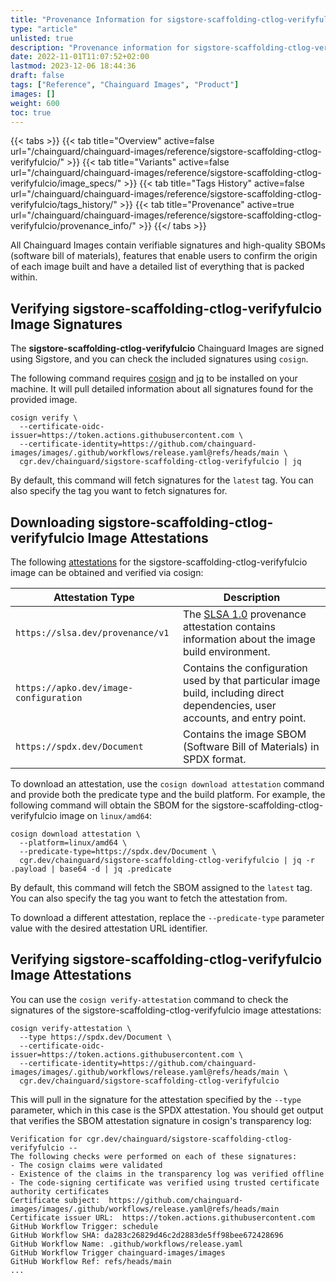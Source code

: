 ```yaml
---
title: "Provenance Information for sigstore-scaffolding-ctlog-verifyfulcio Images"
type: "article"
unlisted: true
description: "Provenance information for sigstore-scaffolding-ctlog-verifyfulcio Chainguard Image"
date: 2022-11-01T11:07:52+02:00
lastmod: 2023-12-06 18:44:36
draft: false
tags: ["Reference", "Chainguard Images", "Product"]
images: []
weight: 600
toc: true
---
```


{{< tabs >}}
{{< tab title="Overview" active=false url="/chainguard/chainguard-images/reference/sigstore-scaffolding-ctlog-verifyfulcio/" >}}
{{< tab title="Variants" active=false url="/chainguard/chainguard-images/reference/sigstore-scaffolding-ctlog-verifyfulcio/image_specs/" >}}
{{< tab title="Tags History" active=false url="/chainguard/chainguard-images/reference/sigstore-scaffolding-ctlog-verifyfulcio/tags_history/" >}}
{{< tab title="Provenance" active=true url="/chainguard/chainguard-images/reference/sigstore-scaffolding-ctlog-verifyfulcio/provenance_info/" >}}
{{</ tabs >}}

All Chainguard Images contain verifiable signatures and high-quality SBOMs (software bill of materials), features that enable users to confirm the origin of each image built and have a detailed list of everything that is packed within.

## Verifying sigstore-scaffolding-ctlog-verifyfulcio Image Signatures
The **sigstore-scaffolding-ctlog-verifyfulcio** Chainguard Images are signed using Sigstore, and you can check the included signatures using `cosign`.

The following command requires [cosign](https://docs.sigstore.dev/cosign/overview/) and [jq](https://stedolan.github.io/jq/) to be installed on your machine. It will pull detailed information about all signatures found for the provided image.

```shell
cosign verify \
  --certificate-oidc-issuer=https://token.actions.githubusercontent.com \
  --certificate-identity=https://github.com/chainguard-images/images/.github/workflows/release.yaml@refs/heads/main \
  cgr.dev/chainguard/sigstore-scaffolding-ctlog-verifyfulcio | jq
```

By default, this command will fetch signatures for the `latest` tag. You can also specify the tag you want to fetch signatures for.

## Downloading sigstore-scaffolding-ctlog-verifyfulcio Image Attestations

The following [attestations](https://slsa.dev/attestation-model) for the sigstore-scaffolding-ctlog-verifyfulcio image can be obtained and verified via cosign:

| Attestation Type | Description |
|----------------|-------------|
| `https://slsa.dev/provenance/v1` | The [SLSA 1.0](https://slsa.dev/spec/v1.0/provenance) provenance attestation contains information about the image build environment. |
| `https://apko.dev/image-configuration` | Contains the configuration used by that particular image build, including direct dependencies, user accounts, and entry point. |
| `https://spdx.dev/Document` | Contains the image SBOM (Software Bill of Materials) in SPDX format. |


To download an attestation, use the `cosign download attestation` command and provide both the predicate type and the build platform. For example, the following command will obtain the SBOM for the sigstore-scaffolding-ctlog-verifyfulcio image on `linux/amd64`:

```shell
cosign download attestation \
  --platform=linux/amd64 \
  --predicate-type=https://spdx.dev/Document \
  cgr.dev/chainguard/sigstore-scaffolding-ctlog-verifyfulcio | jq -r .payload | base64 -d | jq .predicate
```
By default, this command will fetch the SBOM assigned to the `latest` tag. You can also specify the tag you want to fetch the attestation from.

To download a different attestation, replace the `--predicate-type` parameter value with the desired attestation URL identifier.

## Verifying sigstore-scaffolding-ctlog-verifyfulcio Image Attestations
You can use the `cosign verify-attestation` command to check the signatures of the sigstore-scaffolding-ctlog-verifyfulcio image attestations:

```shell
cosign verify-attestation \
  --type https://spdx.dev/Document \
  --certificate-oidc-issuer=https://token.actions.githubusercontent.com \
  --certificate-identity=https://github.com/chainguard-images/images/.github/workflows/release.yaml@refs/heads/main \
  cgr.dev/chainguard/sigstore-scaffolding-ctlog-verifyfulcio
```

This will pull in the signature for the attestation specified by the `--type` parameter, which in this case is the SPDX attestation. You should get output that verifies the SBOM attestation signature in cosign's transparency log:

```
Verification for cgr.dev/chainguard/sigstore-scaffolding-ctlog-verifyfulcio --
The following checks were performed on each of these signatures:
- The cosign claims were validated
- Existence of the claims in the transparency log was verified offline
- The code-signing certificate was verified using trusted certificate authority certificates
Certificate subject:  https://github.com/chainguard-images/images/.github/workflows/release.yaml@refs/heads/main
Certificate issuer URL:  https://token.actions.githubusercontent.com
GitHub Workflow Trigger: schedule
GitHub Workflow SHA: da283c26829d46c2d2883de5ff98bee672428696
GitHub Workflow Name: .github/workflows/release.yaml
GitHub Workflow Trigger chainguard-images/images
GitHub Workflow Ref: refs/heads/main
...
```
